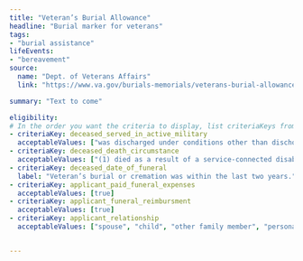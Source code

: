 ```yaml
---
title: "Veteran’s Burial Allowance"
headline: "Burial marker for veterans"
tags: 
- "burial assistance"
lifeEvents: 
- "bereavement"
source:
  name: "Dept. of Veterans Affairs"
  link: "https://www.va.gov/burials-memorials/veterans-burial-allowance/"

summary: "Text to come"

eligibility:
# In the order you want the criteria to display, list criteriaKeys from the csv here, each followed by a comma-separated list of which values indicate eligibility for that criteria. Wrap individual values in quotes if they have inner commas.
- criteriaKey: deceased_served_in_active_military
  acceptableValues: ["was discharged under conditions other than dischonorable"]
- criteriaKey: deceased_death_circumstance
  acceptableValues: ["(1) died as a result of a service-connected disability", "(2) died while receiving or traveling to receive VA care", "(3) died while eligible, pending to receive or receiving VA compensation / pension"]
- criteriaKey: deceased_date_of_funeral
  label: "Veteran’s burial or cremation was within the last two years."
- criteriaKey: applicant_paid_funeral_expenses
  acceptableValues: [true]
- criteriaKey: applicant_funeral_reimbursment
  acceptableValues: [true]
- criteriaKey: applicant_relationship
  acceptableValues: ["spouse", "child", "other family member", "personal or official representative"]


---
```


